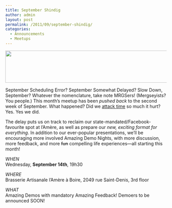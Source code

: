 ```yaml
---
title: September Shindig
author: admin
layout: post
permalink: /2011/09/september-shindig/
categories:
  - Announcements
  - Meetups
---
```

<img src="{{ site.baseurl }}/{{ site.oldwpdir }}/uploads/2011/08/MRGS_11_09_Website.png" alt="" title="MRGS_11_09_Website" width="600" height="100" class="aligncenter size-full wp-image-221" />

September Scheduling Error? September Somewhat Delayed? Slow Down, September? Whatever the nomenclature, take note MRGSers! (Mergseyists? You people.) This month&#8217;s meetup has been *pushed back* to the second week of September. What happened? Did we [attack time][1] so much it hurt? Yes. Yes we did.

The delay puts us on track to reclaim our state-mandated/Facebook-favourite spot at l’Am&egrave;re, as well as prepare our *new, exciting format for everything*. In addition to our ever-popular presentations, we&#8217;ll be encouraging more involved Amazing Demo Nights, with more discussion, more feedback, and more <s>fun</s> compelling life experiences&#8212;all starting this month!

*WHEN*  
Wednesday, **September 14th**, 19h30

*WHERE*  
Brasserie Artisanale l’Am&egrave;re &agrave; Boire, 2049 rue Saint-Denis, 3rd floor

*WHAT*  
Amazing Demos with mandatory Amazing Feedback! Demoers to be announced SOON!

 [1]: http://www.montrealindies.com/?p=211